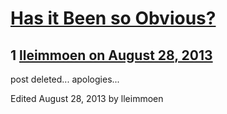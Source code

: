 # [Has it Been so Obvious?](https://community.fantasyflightgames.com/topic/89406-has-it-been-so-obvious/)

## 1 [lleimmoen on August 28, 2013](https://community.fantasyflightgames.com/topic/89406-has-it-been-so-obvious/?do=findComment&comment=852721)

post deleted... apologies...

Edited August 28, 2013 by lleimmoen

